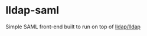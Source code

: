 # lldap-saml

Simple SAML front-end built to run on top of [lldap/lldap](https://github.com/lldap/lldap)